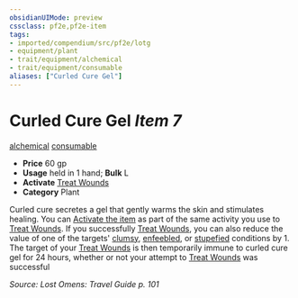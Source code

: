 ```yaml
---
obsidianUIMode: preview
cssclass: pf2e,pf2e-item
tags:
- imported/compendium/src/pf2e/lotg
- equipment/plant
- trait/equipment/alchemical
- trait/equipment/consumable
aliases: ["Curled Cure Gel"]
---
```

# Curled Cure Gel *Item 7*  
[alchemical](alchemical.md)  [consumable](consumable.md)  

- **Price** 60 gp
- **Usage** held in 1 hand; **Bulk** L
- **Activate** [Treat Wounds](treat-wounds.md)
- **Category** Plant

Curled cure secretes a gel that gently warms the skin and stimulates healing. You can [Activate the item](activate-an-item.md) as part of the same activity you use to [Treat Wounds](treat-wounds.md). If you successfully [Treat Wounds](treat-wounds.md), you can also reduce the value of one of the targets' [clumsy](conditions.md#Clumsy), [enfeebled](conditions.md#Enfeebled), or [stupefied](conditions.md#Stupefied) conditions by 1. The target of your [Treat Wounds](treat-wounds.md) is then temporarily immune to curled cure gel for 24 hours, whether or not your attempt to [Treat Wounds](treat-wounds.md) was successful

*Source: Lost Omens: Travel Guide p. 101*
